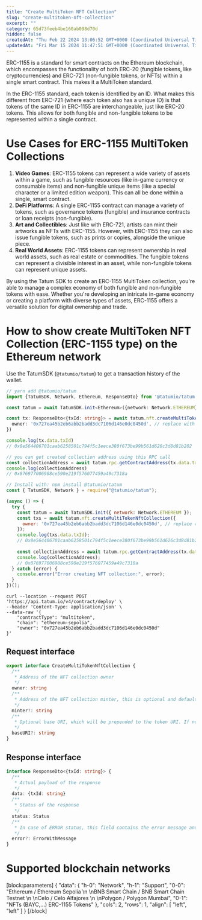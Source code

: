 ```yaml
---
title: "Create MultiToken NFT Collection"
slug: "create-multitoken-nft-collection"
excerpt: ""
category: 65d73feeb4be160ab098d70d
hidden: false
createdAt: "Thu Feb 22 2024 13:06:52 GMT+0000 (Coordinated Universal Time)"
updatedAt: "Fri Mar 15 2024 11:47:51 GMT+0000 (Coordinated Universal Time)"
---
```

ERC-1155 is a standard for smart contracts on the Ethereum blockchain, which encompasses the functionality of both ERC-20 (fungible tokens, like cryptocurrencies) and ERC-721 (non-fungible tokens, or NFTs) within a single smart contract. This makes it a MultiToken standard.

In the ERC-1155 standard, each token is identified by an ID. What makes this different from ERC-721 (where each token also has a unique ID) is that tokens of the same ID in ERC-1155 are interchangeable, just like ERC-20 tokens. This allows for both fungible and non-fungible tokens to be represented within a single contract.

# Use Cases for ERC-1155 MultiToken Collections

1. **Video Games**: ERC-1155 tokens can represent a wide variety of assets within a game, such as fungible resources (like in-game currency or consumable items) and non-fungible unique items (like a special character or a limited edition weapon). This can all be done within a single, smart contract.
2. **DeFi Platforms**: A single ERC-1155 contract can manage a variety of tokens, such as governance tokens (fungible) and insurance contracts or loan receipts (non-fungible).
3. **Art and Collectibles**: Just like with ERC-721, artists can mint their artworks as NFTs with ERC-1155. However, with ERC-1155 they can also issue fungible tokens, such as prints or copies, alongside the unique piece.
4. **Real World Assets**: ERC-1155 tokens can represent ownership in real world assets, such as real estate or commodities. The fungible tokens can represent a divisible interest in an asset, while non-fungible tokens can represent unique assets.

By using the Tatum SDK to create an ERC-1155 MultiToken collection, you're able to manage a complex economy of both fungible and non-fungible tokens with ease. Whether you're developing an intricate in-game economy or creating a platform with diverse types of assets, ERC-1155 offers a versatile solution for digital ownership and trade.

# How to show create MultiToken NFT Collection (ERC-1155 type) on the Ethereum network

Use the TatumSDK (`@tatumio/tatum`) to get a transaction history of the wallet.

```typescript
// yarn add @tatumio/tatum
import {TatumSDK, Network, Ethereum, ResponseDto} from '@tatumio/tatum'

const tatum = await TatumSDK.init<Ethereum>({network: Network.ETHEREUM})

const tx: ResponseDto<{txId: string}> = await tatum.nft.createMultiTokenNftCollection({
  owner: '0x727ea45b2eb6abb2badd3dc7106d146e0dc0450d', // replace with your address
})

console.log(tx.data.txId)
// 0x8e564406701caab6258501c794f5c1eece380f673be99b561d626c3d8d81b202

// you can get created collection address using this RPC call
const collectionAddress = await tatum.rpc.getContractAddress(tx.data.txId)
console.log(collectionAddress)
// 0x876977006988ce590e219f576077459a49c7318a
```
```javascript
// Install with: npm install @tatumio/tatum
const { TatumSDK, Network } = require("@tatumio/tatum");

(async () => {
  try {
    const tatum = await TatumSDK.init({ network: Network.ETHEREUM });
    const txs = await tatum.nft.createMultiTokenNftCollection({
      owner: '0x727ea45b2eb6abb2badd3dc7106d146e0dc0450d', // replace with your address
    });
    console.log(txs.data.txId);
    // 0x8e564406701caab6258501c794f5c1eece380f673be99b561d626c3d8d81b202
    
    const collectionAddress = await tatum.rpc.getContractAddress(tx.data.txId);
    console.log(collectionAddress);
    // 0x876977006988ce590e219f576077459a49c7318a
  } catch (error) {
    console.error("Error creating NFT collection:", error);
  }
})();
```
```curl
curl --location --request POST 'https://api.tatum.io/v4/contract/deploy' \
--header 'Content-Type: application/json' \
--data-raw '{
    "contractType": "multitoken",
    "chain": "ethereum-sepolia",
    "owner": "0x727ea45b2eb6abb2badd3dc7106d146e0dc0450d"
}'
```

## Request interface

```typescript
export interface CreateMultiTokenNftCollection {
  /**
   * Address of the NFT collection owner
   */
  owner: string
  /**
   * Address of the NFT collection minter, this is optional and defaults to the owner address
   */
  minter?: string
  /**
   * Optional base URI, which will be prepended to the token URI. If not specified, the token should be minted with the URI
   */
  baseURI?: string
}
```

## Response interface

```typescript
interface ResponseDto<{txId: string}> {
  /**
   * Actual payload of the response
   */
  data: {txId: string}
  /**
   * Status of the response
   */
  status: Status
  /**
   * In case of ERROR status, this field contains the error message and detailed description
   */
  error?: ErrorWithMessage
}
```

# Supported blockchain networks

[block:parameters]
{
  "data": {
    "h-0": "Network",
    "h-1": "Support",
    "0-0": "Ethereum / Ethereum Sepolia  \n  \nBNB Smart Chain / BNB Smart Chain Testnet  \n  \nCelo / Celo Alfajores  \n  \nPolygon / Polygon Mumbai",
    "0-1": "NFTs (BAYC,...) ERC-1155 Tokens"
  },
  "cols": 2,
  "rows": 1,
  "align": [
    "left",
    "left"
  ]
}
[/block]
